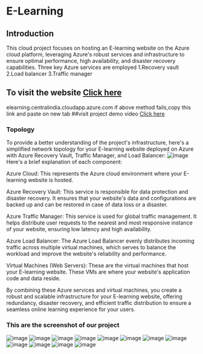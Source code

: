 # E-Learning
## Introduction
This cloud project focuses on hosting an E-learning website on the Azure cloud platform, leveraging Azure's robust services and infrastructure to ensure optimal performance, high availability, and disaster recovery capabilities. Three key Azure services are employed
1.Recovery vault
2.Load balancer
3.Traffic manager
## To visit the website [Click here](elearning.centralindia.cloudapp.azure.com)
elearning.centralindia.cloudapp.azure.com if above method fails,copy this link and paste on new tab
##visit project demo video [Click here](https://drive.google.com/file/d/1yJeQkwHT97iHnGCHON3uzoT1CJSOUX5J/view)
### Topology
To provide a better understanding of the project's infrastructure, here's a simplified network topology for your E-learning website deployed on Azure with Azure Recovery Vault, Traffic Manager, and Load Balancer:
![image](https://github.com/pawarsuraj805/Project_Cloud2/assets/53330198/5df3806c-b335-48f1-b5c3-399102581202)
Here's a brief explanation of each component:

Azure Cloud: This represents the Azure cloud environment where your E-learning website is hosted.

Azure Recovery Vault: This service is responsible for data protection and disaster recovery. It ensures that your website's data and configurations are backed up and can be restored in case of data loss or a disaster.

Azure Traffic Manager: This service is used for global traffic management. It helps distribute user requests to the nearest and most responsive instance of your website, ensuring low latency and high availability.

Azure Load Balancer: The Azure Load Balancer evenly distributes incoming traffic across multiple virtual machines, which serves to balance the workload and improve the website's reliability and performance.

Virtual Machines (Web Servers): These are the virtual machines that host your E-learning website. These VMs are where your website's application code and data reside.

By combining these Azure services and virtual machines, you create a robust and scalable infrastructure for your E-learning website, offering redundancy, disaster recovery, and efficient traffic distribution to ensure a seamless online learning experience for your users.

### This are the screenshot of our project
![image](https://github.com/pawarsuraj805/Project_Cloud2/assets/53330198/64a09538-5ee7-4a99-9993-2a883b2abdb4)
![image](https://github.com/pawarsuraj805/Project_Cloud2/assets/53330198/642e1570-5ec8-4569-8803-52bb668b1c3a)
![image](https://github.com/pawarsuraj805/Project_Cloud2/assets/53330198/531971ac-672c-485d-89f5-f6cf22365054)
![image](https://github.com/pawarsuraj805/Project_Cloud2/assets/53330198/0e1ed276-41c7-4c05-ad0c-79536ae55d24)
![image](https://github.com/pawarsuraj805/Project_Cloud2/assets/53330198/9bc57713-103f-4ecd-90e6-7a0a41d02833)
![image](https://github.com/pawarsuraj805/Project_Cloud2/assets/53330198/724054a8-941c-4cb8-a201-d853be980957)
![image](https://github.com/pawarsuraj805/Project_Cloud2/assets/53330198/6fe8f5cf-56e5-4036-a3ba-6fc3f692baf7)
![image](https://github.com/pawarsuraj805/Project_Cloud2/assets/53330198/54d4b2c0-1ddb-42de-9ba1-9a687b024944)
![image](https://github.com/pawarsuraj805/Project_Cloud2/assets/53330198/5444fe9b-f5dd-4c2a-8d72-23485867da3e)
![image](https://github.com/pawarsuraj805/Project_Cloud2/assets/53330198/b33766bb-4af6-4725-b7a3-69d7a2811275)
![image](https://github.com/pawarsuraj805/Project_Cloud2/assets/53330198/df9ee85c-8c27-4a0c-8b1d-b0e525e4e66a)
![image](https://github.com/pawarsuraj805/Project_Cloud2/assets/53330198/dc0fe9a9-4df9-4458-a533-6c5275482c81)







